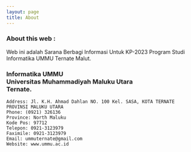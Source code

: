 ```yaml
---
layout: page
title: About
---
```


### About this web :

Web ini adalah Sarana Berbagi Informasi Untuk KP-2023 Program Studi Informatika UMMU Ternate Malut.


### **Informatika UMMU <br/> Universitas Muhammadiyah Maluku Utara <br/> Ternate.**



>
	Address: Jl. K.H. Ahmad Dahlan NO. 100 Kel. SASA, KOTA TERNATE PROVINSI MALUKU UTARA
	Phone: (0921) 326136
	Province: North Maluku
	Kode Pos: 97712
	Telepon: 0921-3123979
	Faximile: 0921-3123979
	Email: ummuternate@gmail.com
	Website: www.ummu.ac.id


